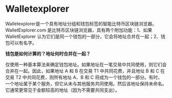 # Walletexplorer

Walletexplorer是一个具有地址分组和钱包标签的智能比特币区块链浏览器。WalletExplorer.com 是比特币区块链浏览器，具有两个附加功能：1、如果 WalletExplorer 认为它们是同一个钱包的一部分，它会将地址合并在一起；2、钱包可以有名字。

**钱包是如何计算的？地址何时合并在一起？**

仅使用一种基本算法来确定钱包地址。如果地址在一笔交易中共同使用，则它们会合并在一起。因此，如果地址 A 和 B 在交易 T1 中共同花费，并且地址 B 和 C 在交易 T2 中共同花费，则所有地址 A、B 和 C 将成为一个钱包的一部分。有时，一个地址属于某个服务，但它从未与其他服务共同使用。然后该地址保持未命名。它通常更常见于金额较高的地址（因为不需要共同支出）。
